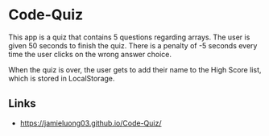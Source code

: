 # Code-Quiz

This app is a quiz that contains 5 questions regarding arrays. The user is given 50 seconds to finish the quiz. There is a penalty of -5 seconds every time the user clicks on the wrong answer choice.

When the quiz is over, the user gets to add their name to the High Score list, which is stored in LocalStorage.


## Links
* https://jamieluong03.github.io/Code-Quiz/